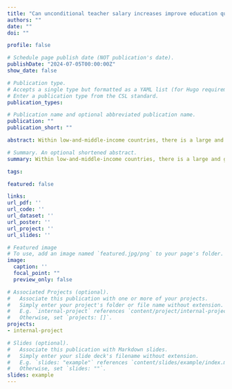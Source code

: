 ```yaml
---
title: "Can unconditional teacher salary increases improve education quality? Evidence from the Dominican Republic"
authors: ""
date: ""
doi: ""

profile: false

# Schedule page publish date (NOT publication's date).
publishDate: "2024-07-05T00:00:00Z"
show_date: false

# Publication type.
# Accepts a single type but formatted as a YAML list (for Hugo requirements).
# Enter a publication type from the CSL standard.
publication_types: 

# Publication name and optional abbreviated publication name.
publication: ""
publication_short: ""

abstract: Within low-and-middle-income countries, there is a large and growing body of literature that shows that teacher performance pay is effective at improving student outcomes; however, evidence on the effects of unconditional teacher pay raises is scarce and mixed. Using a recent increase in the salaries of teachers in the Dominican Republic, I study whether unconditional pay raises can change 1) the composition of individuals in the teaching profession, and 2) the quality of education in a country.

# Summary. An optional shortened abstract.
summary: Within low-and-middle-income countries, there is a large and growing body of literature that shows that teacher performance pay is effective at improving student outcomes; however, evidence on the effects of unconditional teacher pay raises is scarce and mixed. Using a recent increase in the salaries of teachers in the Dominican Republic, I study whether unconditional pay raises can change 1) the composition of individuals in the teaching profession, and 2) the quality of education in a country.

tags:

featured: false

links:
url_pdf: ''
url_code: ''
url_dataset: ''
url_poster: ''
url_project: ''
url_slides: ''

# Featured image
# To use, add an image named `featured.jpg/png` to your page's folder. 
image:
  caption: ''
  focal_point: ""
  preview_only: false

# Associated Projects (optional).
#   Associate this publication with one or more of your projects.
#   Simply enter your project's folder or file name without extension.
#   E.g. `internal-project` references `content/project/internal-project/index.md`.
#   Otherwise, set `projects: []`.
projects:
- internal-project

# Slides (optional).
#   Associate this publication with Markdown slides.
#   Simply enter your slide deck's filename without extension.
#   E.g. `slides: "example"` references `content/slides/example/index.md`.
#   Otherwise, set `slides: ""`.
slides: example
---
```

